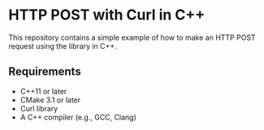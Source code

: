 # HTTP POST with Curl in C++

This repository contains a simple example of how to make an HTTP POST request using the library in C++.

## Requirements

- C++11 or later
- CMake 3.1 or later
- Curl library
- A C++ compiler (e.g., GCC, Clang)
